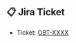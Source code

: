 <!-- GitHub Pull Request Template -->

## 📋 Jira Ticket

- Ticket: [OBT-XXXX](https://entdevbcdtravel.atlassian.net/browse/OBT-XXXX)




